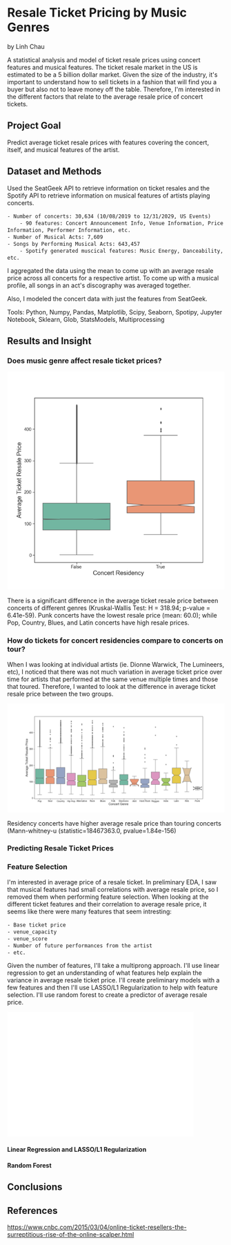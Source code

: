 # Resale Ticket Pricing by Music Genres

by Linh Chau

A statistical analysis and model of ticket resale prices using concert features and musical features. The ticket resale market in the US is estimated to be a 5 billion dollar market. Given the size of the industry, it's important to understand how to sell tickets in a fashion that will find you a buyer but also not to leave money off the table. Therefore, I'm interested in the different factors that relate to the average resale price of concert tickets. 

## Project Goal
Predict average ticket resale prices with features covering the concert, itself, and musical features of the artist.

## Dataset and Methods

Used the SeatGeek API to retrieve information on ticket resales and the Spotify API to retrieve information on musical features of artists playing concerts.  

    - Number of concerts: 30,634 (10/08/2019 to 12/31/2029, US Events)
        - 90 features: Concert Announcement Info, Venue Information, Price Information, Performer Information, etc.
    - Number of Musical Acts: 7,609
    - Songs by Performing Musical Acts: 643,457
        - Spotify generated muscical features: Music Energy, Danceability, etc. 

I aggregated the data using the mean to come up with an average resale price across all concerts for a respective artist. To come up with a musical profile, all songs in an act's discography was averaged together. 

Also, I modeled the concert data with just the features from SeatGeek. 

Tools: Python, Numpy, Pandas, Matplotlib, Scipy, Seaborn, Spotipy, Jupyter Notebook, Sklearn, Glob, StatsModels, Multiprocessing

## Results and Insight

### Does music genre affect resale ticket prices?

![Boxplot comparing Average Ticket Resale Price between Concert Residencies and Touring Concerts](images/ConcertResidency_AvgTickPrice.png)

There is a significant difference in the average ticket resale price between concerts of different genres (Kruskal-Wallis Test: H = 318.94; p-value = 6.41e-59). Punk concerts have the lowest resale price (mean: 60.0); while Pop, Country, Blues, and Latin concerts have high resale prices. 

### How do tickets for concert residencies compare to concerts on tour?

When I was looking at individual artists (ie. Dionne Warwick, The Lumineers, etc), I noticed that there was not much variation in average ticket price over time for artists that performed at the same venue multiple times and those that toured. Therefore, I wanted to look at the difference in average ticket resale price between the two groups. 

![Boxplot comparing Average Ticket Resale Price between Music Genres](images/MusicGenre_AvgTickPrice.png)

Residency concerts have higher average resale price than touring concerts (Mann-whitney-u (statistic=18467363.0, pvalue=1.84e-156)


### Predicting Resale Ticket Prices

### Feature Selection

I'm interested in average price of a resale ticket. In preliminary EDA, I saw that musical features had small correlations with average resale price, so I removed them when performing feature selection. When looking at the different ticket features and their correlation to average resale price, it seems like there were many features that seem intresting: 

    - Base ticket price
    - venue_capacity
    - venue_score
    - Number of future performances from the artist
    - etc.

Given the number of features, I'll take a multiprong approach. I'll use linear regression to get an understanding of what features help explain the variance in average resale ticket price. I'll create preliminary models with a few features and then I'll use LASSO/L1 Regularization to help with feature selection. I'll use random forest to create a predictor of average resale price. 

![Pairwise Correlation matrix between Musical and Concert Features](images/heatmap_concerttix.png)


#### Linear Regression and LASSO/L1 Regularization

#### Random Forest


## Conclusions


## References
https://www.cnbc.com/2015/03/04/online-ticket-resellers-the-surreptitious-rise-of-the-online-scalper.html
